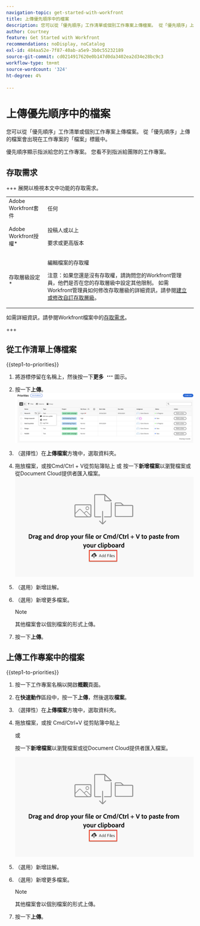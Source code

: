 ```yaml
---
navigation-topic: get-started-with-workfront
title: 上傳優先順序中的檔案
description: 您可以從「優先順序」工作清單或個別工作專案上傳檔案。 從「優先順序」上傳的檔案會出現在工作專案的「檔案」標籤中。
author: Courtney
feature: Get Started with Workfront
recommendations: noDisplay, noCatalog
exl-id: 484aa52e-7f87-40ab-a5e9-3b0c55232189
source-git-commit: cd0214917620e0b147d0da3402ea2d34e28bc9c3
workflow-type: tm+mt
source-wordcount: '324'
ht-degree: 4%

---
```


# 上傳優先順序中的檔案

您可以從「優先順序」工作清單或個別工作專案上傳檔案。 從「優先順序」上傳的檔案會出現在工作專案的「檔案」標籤中。

優先順序顯示指派給您的工作專案。 您看不到指派給團隊的工作專案。

## 存取需求

+++ 展開以檢視本文中功能的存取需求。

<table style="table-layout:auto"> 
 <col> 
 <col> 
 <tbody> 
  <tr> 
   <td role="rowheader">Adobe Workfront套件</td> 
   <td> <p>任何</p> </td> 
  </tr> 
  <tr> 
   <td role="rowheader">Adobe Workfront授權*</td> 
   <td> 
   <p>投稿人或以上</p> 
   <p>要求或更高版本</p> </td> 
  </tr> 
  <tr> 
   <td role="rowheader">存取層級設定*</td> 
   <td> <p>編輯檔案的存取權</p> <p>注意：如果您還是沒有存取權，請詢問您的Workfront管理員，他們是否在您的存取層級中設定其他限制。 如需Workfront管理員如何修改存取層級的詳細資訊，請參閱<a href="../../administration-and-setup/add-users/configure-and-grant-access/create-modify-access-levels.md" class="MCXref xref">建立或修改自訂存取層級</a>。</p> </td> 
  </tr> 
 </tbody> 
</table>

如需詳細資訊，請參閱Workfront檔案中的[存取需求](/help/quicksilver/administration-and-setup/add-users/access-levels-and-object-permissions/access-level-requirements-in-documentation.md)。

+++

## 從工作清單上傳檔案

{{step1-to-priorities}}

1. 將游標停留在名稱上，然後按一下&#x200B;**更多** ![更多圖示](assets/more-icon.png)圖示。
1. 按一下&#x200B;**上傳**。
   ![更新、記錄時間和上傳](assets/update-log-upload.png)
1. （選擇性）在&#x200B;**上傳檔案**&#x200B;方塊中，選取資料夾。
1. 拖放檔案，或按Cmd/Ctrl + V從剪貼簿貼上
或
按一下**新增檔案**以瀏覽檔案或從Document Cloud提供者匯入檔案。
   ![新增檔案](assets/add-files.png)
1. （選用）新增註解。
1. （選用）新增更多檔案。

   >[!NOTE]
   >
   >其他檔案會以個別檔案的形式上傳。
1. 按一下&#x200B;**上傳**。

## 上傳工作專案中的檔案

{{step1-to-priorities}}

1. 按一下工作專案名稱以開啟&#x200B;**概觀**&#x200B;頁面。
1. 在&#x200B;**快速動作**&#x200B;區段中，按一下&#x200B;**上傳**，然後選取&#x200B;**檔案**。
1. （選擇性）在&#x200B;**上傳檔案**&#x200B;方塊中，選取資料夾。
1. 拖放檔案，或按 Cmd/Ctrl+V 從剪貼簿中貼上

   或

   按一下&#x200B;**新增檔案**&#x200B;以瀏覽檔案或從Document Cloud提供者匯入檔案。

   ![新增檔案](assets/add-files.png)

1. （選用）新增註解。
1. （選用）新增更多檔案。

   >[!NOTE]
   >
   >其他檔案會以個別檔案的形式上傳。

1. 按一下&#x200B;**上傳**。
